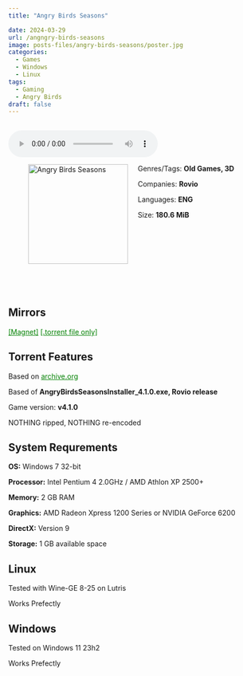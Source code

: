 ```yaml
---
title: "Angry Birds Seasons"

date: 2024-03-29
url: /angngry-birds-seasons
image: posts-files/angry-birds-seasons/poster.jpg
categories:
  - Games
  - Windows
  - Linux
tags:
  - Gaming
  - Angry Birds
draft: false
---
```

##
<style>
  body.dark-mode,
  body.dark-mode main * {
    background: url('/posts-files/angry-birds-seasons/background.png') center center fixed no-repeat;
    background-size: 100% 100%;
    background-size: cover;
    color: #f5f5f5;
  }
</style>
<script>
    document.addEventListener('DOMContentLoaded', function () {
        var body = document.body;
        var switcher = document.querySelector('.js-toggle');
                body.classList.add('dark-mode');
                // Save user preference in storage
                localStorage.setItem('darkMode', 'true');
            
        });
</script>

<audio controls autoplay>
  <source src="/posts-files/angry-birds-seasons/music.mp3" type="audio/mp3">
  Your browser does not support the audio tag.
</audio>


<figure style="float: left; margin-right: 20px;">
  <img src="/posts-files/angry-birds-seasons/poster.jpg" alt="Angry Birds Seasons" style="width: 200px;">
</figure>

Genres/Tags: **Old Games, 3D**

Companies: **Rovio**

Languages: **ENG**

Size: **180.6 MiB**

# ⠀
# ⠀
## Mirrors
<a href="magnet:?xt=urn:btih:VLCEHUK7WFOEJRWOKXUGMNSUBTNHO4SP&dn=Angry%20Birds%20Seasons" style="color: green;">[Magnet]</a>
<a href="https://www.dropbox.com/scl/fi/wrqij1jcr25616xt9ccz7/Angry-Birds-Seasons.torrent?rlkey=1dtlc9qbhl3a1tyy9pufj5lrh&st=3iodkwwe&dl=1" style="color: green;">[.torrent file only]</a>

## Torrent Features
Based on <a href="https://archive.org/details/angry-birds-pc" style="color: green;">archive.org</a>

Based of **AngryBirdsSeasonsInstaller_4.1.0.exe, Rovio release**

Game version: **v4.1.0**

NOTHING ripped, NOTHING re-encoded

## System Requrements
**OS:** Windows 7 32-bit

**Processor:** Intel Pentium 4 2.0GHz / AMD Athlon XP 2500+

**Memory:** 2 GB RAM

**Graphics:** AMD Radeon Xpress 1200 Series or NVIDIA GeForce 6200

**DirectX:** Version 9

**Storage:** 1 GB available space


## Linux

Tested with Wine-GE 8-25 on Lutris

Works Prefectly

## Windows

Tested on Windows 11 23h2

Works Prefectly